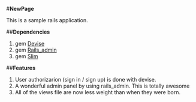#**NewPage**

This is a sample rails application. 

##**Dependencies**

1. gem [Devise](https://github.com/plataformatec/devise)
2. gem [Rails_admin](https://github.com/sferik/rails_admin)
3. gem [Slim](https://github.com/slim-template/slim)

##**Features**
1. User authorizarion (sign in / sign up) is done with devise.
2. A wonderful admin panel by using rails_admin. This is totally awesome
3. All of the views file are now less weight than when they were born.


